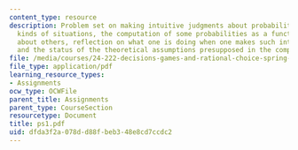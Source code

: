 ```yaml
---
content_type: resource
description: Problem set on making intuitive judgments about probabilities in certain
  kinds of situations, the computation of some probabilities as a function of judgments
  about others, reflection on what one is doing when one makes such intuitive judgments,
  and the status of the theoretical assumptions presupposed in the computations.
file: /media/courses/24-222-decisions-games-and-rational-choice-spring-2008/dfda3f2a078dd88fbeb348e8cd7ccdc2_ps1.pdf
file_type: application/pdf
learning_resource_types:
- Assignments
ocw_type: OCWFile
parent_title: Assignments
parent_type: CourseSection
resourcetype: Document
title: ps1.pdf
uid: dfda3f2a-078d-d88f-beb3-48e8cd7ccdc2
---
```

